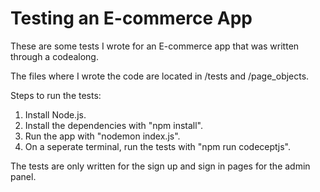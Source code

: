 # Testing an E-commerce App

These are some tests I wrote for an E-commerce app that was written through a codealong.

The files where I wrote the code are located in /tests and /page_objects.

Steps to run the tests:

1. Install Node.js.
2. Install the dependencies with "npm install".
3. Run the app with "nodemon index.js".
4. On a seperate terminal, run the tests with "npm run codeceptjs".

The tests are only written for the sign up and sign in pages for the admin panel.

